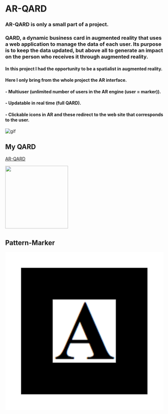 # AR-QARD

### AR-QARD is only a small part of a project.

### QARD, a dynamic business card in augmented reality that uses a web application to manage the data of each user. Its purpose is to keep the data updated, but above all to generate an impact on the person who receives it through augmented reality.

#### In this project I had the opportunity to be a spatialist in augmented reality.
#### Here I only bring from the whole project the AR interface.

#### - Multiuser (unlimited number of users in the AR engine (user = marker)).
#### - Updatable in real time (full QARD).
#### - Clickable icons in AR and these redirect to the web site that corresponds to the user.

![gif](/resources/models/QARD.gif)

## My QARD

[AR-QARD](https://rodrigomato00.github.io/AR-QARD/)

<img src="https://github.com/RodrigoMato00/AR-QARD/blob/master/resources/models/QR_AR-QARD.png" data-canonical-src="https://github.com/RodrigoMato00/AR-QARD/blob/master/resources/models/QR_AR-QARD.png" width="200" height="200" />

## Pattern-Marker

![Text](/markersPng/pattern-Individual_Blocks-1.png)
